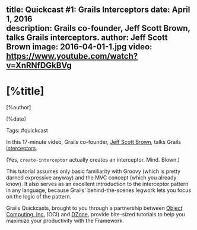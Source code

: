 title: Quickcast #1: Grails Interceptors
date: April 1, 2016   
description: Grails co-founder, Jeff Scott Brown, talks Grails interceptors.
author: Jeff Scott Brown
image: 2016-04-01-1.jpg
video: https://www.youtube.com/watch?v=XnRNfDGkBVg    
---

# [%title]

[%author]

[%date] 

Tags: #quickcast

In this 17-minute video, Grails co-founder, [Jeff Scott Brown](https://objectcomputing.com/products/2gm-team#brown), talks Grails [interceptors](https://en.wikipedia.org/wiki/Interceptor_pattern).

(Yes, `create-interceptor` actually creates an interceptor. Mind. Blown.)

This tutorial assumes only basic familiarity with Groovy (which is pretty darned expressive anyway) and the MVC concept (which you already know). It also serves as an excellent introduction to the interceptor pattern in any language, because Grails' behind-the-scenes legwork lets you focus on the logic of the pattern.

Grails Quickcasts, brought to you through a partnership between [Object Computing, Inc.](https://objectcomputing.com/) (OCI) and [DZone](https://dzone.com/), provide bite-sized tutorials to help you maximize your productivity with the Framework.
